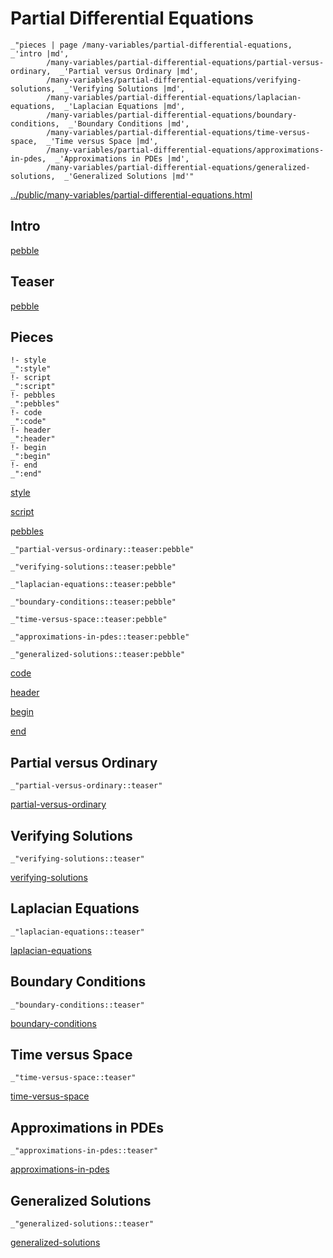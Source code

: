 # Partial Differential Equations

    _"pieces | page /many-variables/partial-differential-equations, _'intro |md',
            /many-variables/partial-differential-equations/partial-versus-ordinary,  _'Partial versus Ordinary |md',
            /many-variables/partial-differential-equations/verifying-solutions,  _'Verifying Solutions |md',
            /many-variables/partial-differential-equations/laplacian-equations,  _'Laplacian Equations |md',
            /many-variables/partial-differential-equations/boundary-conditions,  _'Boundary Conditions |md',
            /many-variables/partial-differential-equations/time-versus-space,  _'Time versus Space |md',
            /many-variables/partial-differential-equations/approximations-in-pdes,  _'Approximations in PDEs |md',
            /many-variables/partial-differential-equations/generalized-solutions,  _'Generalized Solutions |md'"

[../public/many-variables/partial-differential-equations.html](# "save:")


## Intro

[pebble]()

## Teaser

[pebble]()

## Pieces

    !- style
    _":style"
    !- script
    _":script"
    !- pebbles
    _":pebbles"
    !- code
    _":code"
    !- header
    _":header"
    !- begin
    _":begin"
    !- end
    _":end"

[style]() 

[script]()

[pebbles]()

    _"partial-versus-ordinary::teaser:pebble"

    _"verifying-solutions::teaser:pebble"

    _"laplacian-equations::teaser:pebble"

    _"boundary-conditions::teaser:pebble"

    _"time-versus-space::teaser:pebble"

    _"approximations-in-pdes::teaser:pebble"

    _"generalized-solutions::teaser:pebble"


[code]()



[header]()

[begin]()

[end]()

## Partial versus Ordinary

    _"partial-versus-ordinary::teaser"


[partial-versus-ordinary](pages/many-variables_partial-differential-equations_partial-versus-ordinary.md "load:")

## Verifying Solutions

    _"verifying-solutions::teaser"


[verifying-solutions](pages/many-variables_partial-differential-equations_verifying-solutions.md "load:")

## Laplacian Equations

    _"laplacian-equations::teaser"


[laplacian-equations](pages/many-variables_partial-differential-equations_laplacian-equations.md "load:")

## Boundary Conditions

    _"boundary-conditions::teaser"


[boundary-conditions](pages/many-variables_partial-differential-equations_boundary-conditions.md "load:")

## Time versus Space

    _"time-versus-space::teaser"


[time-versus-space](pages/many-variables_partial-differential-equations_time-versus-space.md "load:")

## Approximations in PDEs

    _"approximations-in-pdes::teaser"


[approximations-in-pdes](pages/many-variables_partial-differential-equations_approximations-in-pdes.md "load:")

## Generalized Solutions

    _"generalized-solutions::teaser"


[generalized-solutions](pages/many-variables_partial-differential-equations_generalized-solutions.md "load:")